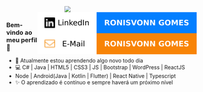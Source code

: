 <img align="right" src="https://raw.githubusercontent.com/MicaelliMedeiros/micaellimedeiros/master/image/computer-illustration.png" width="350"/>

<a href="https://www.linkedin.com/in/ronisvonn-gomes-82ab6ab0/">
<img align="right" alt="LinkedIn" src="https://raw.githubusercontent.com/RONISVONN/img/f13b41908ae9501e1eaa9a41f56b4452b8d8d277/linkedIn-ronisvonn.svg"/>
</a>

<a href="mailto:ronisvonn@gmail.com">
<img align="right" alt="E-mail" src="https://raw.githubusercontent.com/RONISVONN/img/01eb1a7a3013e6c1ebe2b8611c17eba0b3345a38/email-ronisvonn.svg"/>
</a>

<br/>

### Bem-vindo ao meu perfil 👋

- 🚀  Atualmente estou aprendendo algo novo todo dia
- 💻  C# | Java | HTML5 | CSS3 | JS | Bootstrap | WordPress | ReactJS
- Node | Android(Java | Kotlin | Flutter) | React Native | Typescript
- ✨ O aprendizado é contínuo e sempre haverá um próximo nível

